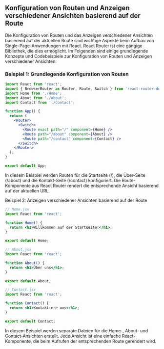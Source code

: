 ## Konfiguration von Routen und Anzeigen verschiedener Ansichten basierend auf der Route

Die Konfiguration von Routen und das Anzeigen verschiedener Ansichten basierend auf der aktuellen Route sind wichtige Aspekte beim Aufbau von Single-Page-Anwendungen mit React. React Router ist eine gängige Bibliothek, die dies ermöglicht. Im Folgenden sind einige grundlegende Konzepte und Codebeispiele zur Konfiguration von Routen und Anzeigen verschiedener Ansichten:

### Beispiel 1: Grundlegende Konfiguration von Routen

```jsx
import React from 'react';
import { BrowserRouter as Router, Route, Switch } from 'react-router-dom';
import Home from './Home';
import About from './About';
import Contact from './Contact';

function App() {
  return (
    <Router>
      <Switch>
        <Route exact path="/" component={Home} />
        <Route path="/about" component={About} />
        <Route path="/contact" component={Contact} />
      </Switch>
    </Router>
  );
}

export default App;
```

In diesem Beispiel werden Routen für die Startseite (/), die Über-Seite (/about) und die Kontakt-Seite (/contact) konfiguriert. Die Route-Komponente aus React Router rendert die entsprechende Ansicht basierend auf der aktuellen URL.

Beispiel 2: Anzeigen verschiedener Ansichten basierend auf der Route

```jsx
// Home.jsx
import React from 'react';

function Home() {
  return <h1>Willkommen auf der Startseite!</h1>;
}

export default Home;
```

```jsx
// About.jsx
import React from 'react';

function About() {
  return <h1>Über uns</h1>;
}

export default About;
```

```jsx
// Contact.jsx
import React from 'react';

function Contact() {
  return <h1>Kontaktiere uns</h1>;
}

export default Contact;
```

In diesem Beispiel werden separate Dateien für die Home-, About- und Contact-Ansichten erstellt. Jede Ansicht ist eine einfache React-Komponente, die beim Aufrufen der entsprechenden Route gerendert wird.